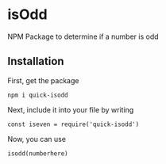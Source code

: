 # isOdd
 NPM Package to determine if a number is odd

## Installation

First, get the package

`npm i quick-isodd`

Next, include it into your file by writing

`const iseven = require('quick-isodd')`

Now, you can use

`isodd(numberhere)`
